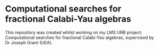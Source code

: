 # Computational searches for fractional Calabi-Yau algebras

This repository was created whilst working on my LMS URB project: 
Computational searches for fractional Calabi-Yau algebras, supervised by Dr Joseph Grant (UEA).

